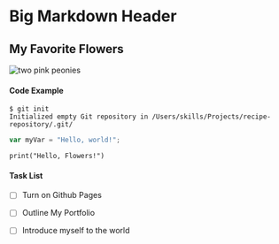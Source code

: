 # Big Markdown Header

## My Favorite Flowers 

![two pink peonies](https://github.com/user-attachments/assets/6259b60b-6446-486a-8055-cb405c445c83)

#### Code Example 

```
$ git init
Initialized empty Git repository in /Users/skills/Projects/recipe-repository/.git/
```
``` javascript
var myVar = "Hello, world!";
```
``` python3
print("Hello, Flowers!")
```

#### Task List 

- [ ] Turn on Github Pages
- [ ] Outline My Portfolio
- [ ] Introduce myself to the world 






